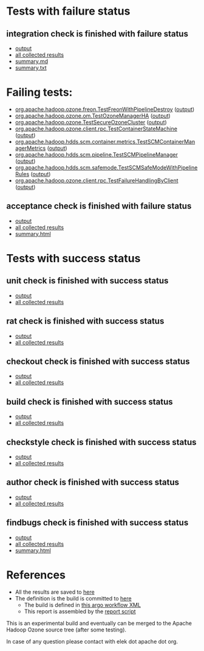 # Tests with failure status

## integration check is finished with failure status

   * [output](https://raw.githubusercontent.com/elek/ozone-ci-03/master/pr/pr-hdds-2489-n52xc/integration/output.log)
   * [all collected results](https://github.com/elek/ozone-ci-03/tree/master/pr/pr-hdds-2489-n52xc/integration)
   * [summary.md](https://github.com/elek/ozone-ci-03/tree/master/pr/pr-hdds-2489-n52xc/integration/summary.md)
   * [summary.txt](https://github.com/elek/ozone-ci-03/tree/master/pr/pr-hdds-2489-n52xc/integration/summary.txt)

# Failing tests: 

 * [org.apache.hadoop.ozone.freon.TestFreonWithPipelineDestroy](hadoop-ozone/tools/org.apache.hadoop.ozone.freon.TestFreonWithPipelineDestroy.txt) ([output](hadoop-ozone/tools/org.apache.hadoop.ozone.freon.TestFreonWithPipelineDestroy-output.txt))
 * [org.apache.hadoop.ozone.om.TestOzoneManagerHA](hadoop-ozone/integration-test/org.apache.hadoop.ozone.om.TestOzoneManagerHA.txt) ([output](hadoop-ozone/integration-test/org.apache.hadoop.ozone.om.TestOzoneManagerHA-output.txt))
 * [org.apache.hadoop.ozone.TestSecureOzoneCluster](hadoop-ozone/integration-test/org.apache.hadoop.ozone.TestSecureOzoneCluster.txt) ([output](hadoop-ozone/integration-test/org.apache.hadoop.ozone.TestSecureOzoneCluster-output.txt))
 * [org.apache.hadoop.ozone.client.rpc.TestContainerStateMachine](hadoop-ozone/integration-test/org.apache.hadoop.ozone.client.rpc.TestContainerStateMachine.txt) ([output](hadoop-ozone/integration-test/org.apache.hadoop.ozone.client.rpc.TestContainerStateMachine-output.txt))
 * [org.apache.hadoop.hdds.scm.container.metrics.TestSCMContainerManagerMetrics](hadoop-ozone/integration-test/org.apache.hadoop.hdds.scm.container.metrics.TestSCMContainerManagerMetrics.txt) ([output](hadoop-ozone/integration-test/org.apache.hadoop.hdds.scm.container.metrics.TestSCMContainerManagerMetrics-output.txt))
 * [org.apache.hadoop.hdds.scm.pipeline.TestSCMPipelineManager](hadoop-ozone/integration-test/org.apache.hadoop.hdds.scm.pipeline.TestSCMPipelineManager.txt) ([output](hadoop-ozone/integration-test/org.apache.hadoop.hdds.scm.pipeline.TestSCMPipelineManager-output.txt))
 * [org.apache.hadoop.hdds.scm.safemode.TestSCMSafeModeWithPipelineRules](hadoop-ozone/integration-test/org.apache.hadoop.hdds.scm.safemode.TestSCMSafeModeWithPipelineRules.txt) ([output](hadoop-ozone/integration-test/org.apache.hadoop.hdds.scm.safemode.TestSCMSafeModeWithPipelineRules-output.txt))
 * [org.apache.hadoop.ozone.client.rpc.TestFailureHandlingByClient](hadoop-ozone/integration-test/org.apache.hadoop.ozone.client.rpc.TestFailureHandlingByClient.txt) ([output](hadoop-ozone/integration-test/org.apache.hadoop.ozone.client.rpc.TestFailureHandlingByClient-output.txt))

## acceptance check is finished with failure status

   * [output](https://raw.githubusercontent.com/elek/ozone-ci-03/master/pr/pr-hdds-2489-n52xc/acceptance/output.log)
   * [all collected results](https://github.com/elek/ozone-ci-03/tree/master/pr/pr-hdds-2489-n52xc/acceptance)
   * [summary.html](https://elek.github.io/ozone-ci-03/pr/pr-hdds-2489-n52xc/acceptance/summary.html)



# Tests with success status

## unit check is finished with success status

   * [output](https://raw.githubusercontent.com/elek/ozone-ci-03/master/pr/pr-hdds-2489-n52xc/unit/output.log)
   * [all collected results](https://github.com/elek/ozone-ci-03/tree/master/pr/pr-hdds-2489-n52xc/unit)


## rat check is finished with success status

   * [output](https://raw.githubusercontent.com/elek/ozone-ci-03/master/pr/pr-hdds-2489-n52xc/rat/output.log)
   * [all collected results](https://github.com/elek/ozone-ci-03/tree/master/pr/pr-hdds-2489-n52xc/rat)


## checkout check is finished with success status

   * [output](https://raw.githubusercontent.com/elek/ozone-ci-03/master/pr/pr-hdds-2489-n52xc/checkout/output.log)
   * [all collected results](https://github.com/elek/ozone-ci-03/tree/master/pr/pr-hdds-2489-n52xc/checkout)


## build check is finished with success status

   * [output](https://raw.githubusercontent.com/elek/ozone-ci-03/master/pr/pr-hdds-2489-n52xc/build/output.log)
   * [all collected results](https://github.com/elek/ozone-ci-03/tree/master/pr/pr-hdds-2489-n52xc/build)


## checkstyle check is finished with success status

   * [output](https://raw.githubusercontent.com/elek/ozone-ci-03/master/pr/pr-hdds-2489-n52xc/checkstyle/output.log)
   * [all collected results](https://github.com/elek/ozone-ci-03/tree/master/pr/pr-hdds-2489-n52xc/checkstyle)


## author check is finished with success status

   * [output](https://raw.githubusercontent.com/elek/ozone-ci-03/master/pr/pr-hdds-2489-n52xc/author/output.log)
   * [all collected results](https://github.com/elek/ozone-ci-03/tree/master/pr/pr-hdds-2489-n52xc/author)


## findbugs check is finished with success status

   * [output](https://raw.githubusercontent.com/elek/ozone-ci-03/master/pr/pr-hdds-2489-n52xc/findbugs/output.log)
   * [all collected results](https://github.com/elek/ozone-ci-03/tree/master/pr/pr-hdds-2489-n52xc/findbugs)
   * [summary.html](https://elek.github.io/ozone-ci-03/pr/pr-hdds-2489-n52xc/findbugs/summary.html)




# References

 * All the results are saved to [here](https://github.com/elek/ozone-ci-03/tree/master/pr/pr-hdds-2489-n52xc/)
 * The definition is the build is committed to [here](https://github.com/elek/argo-ozone)
    * The build is defined in [this argo workflow XML](https://github.com/elek/argo-ozone/blob/master/ozone-build.yaml)
    * This report is assembled by the [report script](https://github.com/elek/argo-ozone/blob/master/scripts/report.sh)

This is an experimental build and eventually can be merged to the Apache Hadoop Ozone source tree (after some testing).

In case of any question please contact with elek dot apache dot org.

